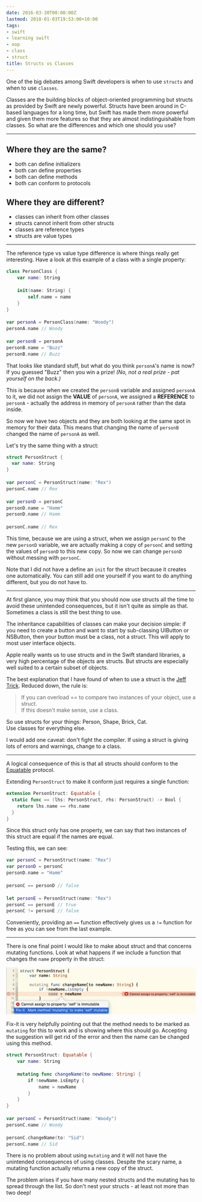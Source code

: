 ```yaml
---
date: 2016-03-30T00:00:00Z
lastmod: 2018-01-03T19:53:00+10:00
tags:
- swift
- learning swift
- oop
- class
- struct
title: Structs vs Classes
---
```


One of the big debates among Swift developers is when to use `structs` and when
to use `classes`.

Classes are the building blocks of object-oriented programming
but structs as provided by Swift are newly powerful. Structs have been around in
C-based languages for a long time, but Swift has made them more powerful and
given them more features so that they are almost indistinguishable from classes.
So what are the differences and which one should you use?

---

## Where they are the same?

* both can define initializers
* both can define properties
* both can define methods
* both can conform to protocols

## Where they are different?

* classes can inherit from other classes
* structs cannot inherit from other structs
* classes are reference types
* structs are value types

---

The reference type vs value type difference is where things really get
interesting. Have a look at this example of a class with a single property:

```swift
class PersonClass {
    var name: String

    init(name: String) {
        self.name = name
    }
}

var personA = PersonClass(name: "Woody")
personA.name // Woody

var personB = personA
personB.name = "Buzz"
personB.name // Buzz
```

That looks like standard stuff, but what do you think `personA`'s name is now?
If you guessed "Buzz" then you win a prize! _(No, not a real prize - pat
yourself on the back.)_

This is because when we created the `personB` variable and assigned `personA` to
it, we did not assign the **VALUE** of `personA`, we assigned a **REFERENCE** to
`personA` - actually the address in memory of `personA` rather than the data
inside.

So now we have two objects and they are both looking at the same spot in memory
for their data. This means that changing the name of `personB` changed the name
of `personA` as well.

Let's try the same thing with a struct:

```swift
struct PersonStruct {
  var name: String
}

var personC = PersonStruct(name: "Rex")
personC.name // Rex

var personD = personC
personD.name = "Hamm"
personD.name // Hamm

personC.name // Rex
```

This time, because we are using a struct, when we assign `personC` to the new
`personD` variable, we are actually making a copy of `personC` and setting the
values of `personD` to this new copy. So now we can change `personD` without
messing with `personC`.

Note that I did not have a define an `init` for the struct because it creates
one automatically. You can still add one yourself if you want to do anything
different, but you do not have to.

---

At first glance, you may think that you should now use structs all the time to
avoid these unintended consequences, but it isn't quite as simple as that.
Sometimes a class is still the best thing to use.

The inheritance capabilities of classes can make your decision simple: if you
need to create a button and want to start by sub-classing UIButton or NSButton,
then your button must be a class, not a struct. This will apply to most user
interface objects.

Apple really wants us to use structs and in the Swift standard libraries, a very
high percentage of the objects are structs. But structs are especially well
suited to a certain subset of objects.

The best explanation that I have found of when to use a struct is the [Jeff Trick][1]. Reduced down, the rule is:

> If you can overload == to compare two instances of your object, use a struct.
> <br> If this doesn't make sense, use a class.

So use structs for your things: Person, Shape, Brick, Cat. <br> Use classes for
everything else.

I would add one caveat: don't fight the compiler. If using a struct is giving
lots of errors and warnings, change to a class.

---

A logical consequence of this is that all structs should conform to the
[Equatable][2] protocol.

Extending `PersonStruct` to make it conform just requires a single function:

```swift
extension PersonStruct: Equatable {
  static func == (lhs: PersonStruct, rhs: PersonStruct) -> Bool {
    return lhs.name == rhs.name
  }
}
```

Since this struct only has one property, we can say that two instances of this
struct are equal if the names are equal.

Testing this, we can see:

```swift
var personC = PersonStruct(name: "Rex")
var personD = personC
personD.name = "Hamm"

personC == personD // false

let personE = PersonStruct(name: "Rex")
personC == personE // true
personC != personE // false
```

Conveniently, providing an `==` function effectively gives us a `!=` function
for free as you can see from the last example.

---

There is one final point I would like to make about struct and that concerns
mutating functions. Look at what happens if we include a function that changes
the `name` property in the struct:

![Mutating error][3]

Fix-it is very helpfully pointing out that the method needs to be marked as
`mutating` for this to work and is showing where this should go. Accepting the
suggestion will get rid of the error and then the name can be changed using this
method.

```swift
struct PersonStruct: Equatable {
    var name: String

    mutating func changeName(to newName: String) {
        if !newName.isEmpty {
            name = newName
        }
    }
}

var personC = PersonStruct(name: "Woody")
personC.name // Woody

personC.changeName(to: "Sid")
personC.name // Sid
```

There is no problem about using `mutating` and it will not have the unintended
consequences of using classes. Despite the scary name, a mutating function
actually returns a new copy of the struct.

The problem arises if you have many nested structs and the mutating has to
spread through the list. So don't nest your structs - at least not more than two
deep!

[1]: http://faq.sealedabstract.com/structs_or_classes/#an-alternative-hypothesis
[2]: http://swiftdoc.org/v2.2/protocol/Equatable/
[3]: /images/mutating.png
